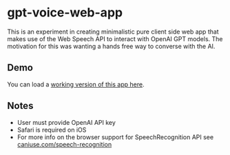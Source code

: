 # gpt-voice-web-app

This is an experiment in creating minimalistic pure client side web app that makes use of the Web Speech API to interact with OpenAI GPT models. The motivation for this was wanting a hands free way to converse with the AI.  

## Demo
You can load a [working version of this app here](https://johnuiterwyk.github.io/gpt-voice-web-app/app/).

## Notes
- User must provide OpenAI API key
- Safari is required on iOS
- For more info on the browser support for SpeechRecognition API see [caniuse.com/speech-recognition](https://caniuse.com/speech-recognition)